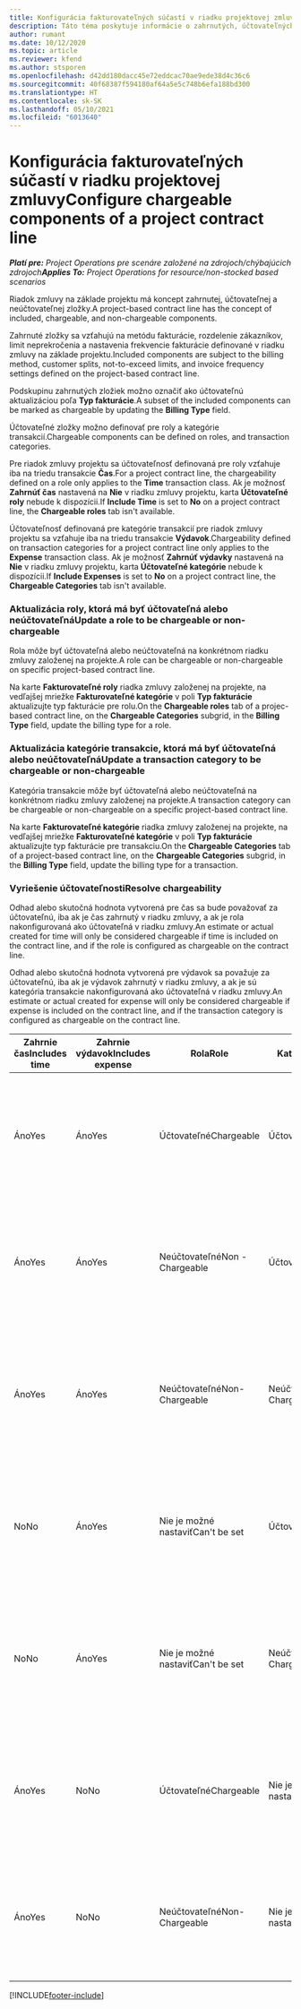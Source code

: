 ```yaml
---
title: Konfigurácia fakturovateľných súčastí v riadku projektovej zmluvy
description: Táto téma poskytuje informácie o zahrnutých, účtovateľných a neúčtovateľných zložkách v riadkoch zmluvy.
author: rumant
ms.date: 10/12/2020
ms.topic: article
ms.reviewer: kfend
ms.author: stsporen
ms.openlocfilehash: d42dd180dacc45e72eddcac70ae9ede38d4c36c6
ms.sourcegitcommit: 40f68387f594180af64a5e5c748b6efa188bd300
ms.translationtype: HT
ms.contentlocale: sk-SK
ms.lasthandoff: 05/10/2021
ms.locfileid: "6013640"
---
```

# <a name="configure-chargeable-components-of-a-project-contract-line"></a><span data-ttu-id="94b4d-103">Konfigurácia fakturovateľných súčastí v riadku projektovej zmluvy</span><span class="sxs-lookup"><span data-stu-id="94b4d-103">Configure chargeable components of a project contract line</span></span>

<span data-ttu-id="94b4d-104">_**Platí pre:** Project Operations pre scenáre založené na zdrojoch/chýbajúcich zdrojoch_</span><span class="sxs-lookup"><span data-stu-id="94b4d-104">_**Applies To:** Project Operations for resource/non-stocked based scenarios_</span></span>

<span data-ttu-id="94b4d-105">Riadok zmluvy na základe projektu má koncept zahrnutej, účtovateľnej a neúčtovateľnej zložky.</span><span class="sxs-lookup"><span data-stu-id="94b4d-105">A project-based contract line has the concept of included, chargeable, and non-chargeable components.</span></span>

<span data-ttu-id="94b4d-106">Zahrnuté zložky sa vzťahujú na metódu fakturácie, rozdelenie zákazníkov, limit neprekročenia a nastavenia frekvencie fakturácie definované v riadku zmluvy na základe projektu.</span><span class="sxs-lookup"><span data-stu-id="94b4d-106">Included components are subject to the billing method, customer splits, not-to-exceed limits, and invoice frequency settings defined on the project-based contract line.</span></span>

<span data-ttu-id="94b4d-107">Podskupinu zahrnutých zložiek možno označiť ako účtovateľnú aktualizáciou poľa **Typ fakturácie**.</span><span class="sxs-lookup"><span data-stu-id="94b4d-107">A subset of the included components can be marked as chargeable by updating the **Billing Type** field.</span></span>

<span data-ttu-id="94b4d-108">Účtovateľné zložky možno definovať pre roly a kategórie transakcií.</span><span class="sxs-lookup"><span data-stu-id="94b4d-108">Chargeable components can be defined on roles, and transaction categories.</span></span>

<span data-ttu-id="94b4d-109">Pre riadok zmluvy projektu sa účtovateľnosť definovaná pre roly vzťahuje iba na triedu transakcie **Čas**.</span><span class="sxs-lookup"><span data-stu-id="94b4d-109">For a project contract line, the chargeability defined on a role only applies to the **Time** transaction class.</span></span> <span data-ttu-id="94b4d-110">Ak je možnosť **Zahrnúť čas** nastavená na **Nie** v riadku zmluvy projektu, karta **Účtovateľné roly** nebude k dispozícii.</span><span class="sxs-lookup"><span data-stu-id="94b4d-110">If **Include Time** is set to **No** on a project contract line, the **Chargeable roles** tab isn't available.</span></span>

<span data-ttu-id="94b4d-111">Účtovateľnosť definovaná pre kategórie transakcií pre riadok zmluvy projektu sa vzťahuje iba na triedu transakcie **Výdavok**.</span><span class="sxs-lookup"><span data-stu-id="94b4d-111">Chargeability defined on transaction categories for a project contract line only applies to the **Expense** transaction class.</span></span> <span data-ttu-id="94b4d-112">Ak je možnosť **Zahrnúť výdavky** nastavená na **Nie** v riadku zmluvy projektu, karta **Účtovateľné kategórie** nebude k dispozícii.</span><span class="sxs-lookup"><span data-stu-id="94b4d-112">If **Include Expenses** is set to **No** on a project contract line, the **Chargeable Categories** tab isn't available.</span></span>

### <a name="update-a-role-to-be-chargeable-or-non-chargeable"></a><span data-ttu-id="94b4d-113">Aktualizácia roly, ktorá má byť účtovateľná alebo neúčtovateľná</span><span class="sxs-lookup"><span data-stu-id="94b4d-113">Update a role to be chargeable or non-chargeable</span></span>

<span data-ttu-id="94b4d-114">Rola môže byť účtovateľná alebo neúčtovateľná na konkrétnom riadku zmluvy založenej na projekte.</span><span class="sxs-lookup"><span data-stu-id="94b4d-114">A role can be chargeable or non-chargeable on specific project-based contract line.</span></span>

<span data-ttu-id="94b4d-115">Na karte **Fakturovateľné roly** riadka zmluvy založenej na projekte, na vedľajšej mriežke **Fakturovateľné kategórie** v poli **Typ fakturácie** aktualizujte typ fakturácie pre rolu.</span><span class="sxs-lookup"><span data-stu-id="94b4d-115">On the **Chargeable roles** tab of a projec-based contract line, on the **Chargeable Categories** subgrid, in the **Billing Type** field, update the billing type for a role.</span></span>

### <a name="update-a-transaction-category-to-be-chargeable-or-non-chargeable"></a><span data-ttu-id="94b4d-116">Aktualizácia kategórie transakcie, ktorá má byť účtovateľná alebo neúčtovateľná</span><span class="sxs-lookup"><span data-stu-id="94b4d-116">Update a transaction category to be chargeable or non-chargeable</span></span>

<span data-ttu-id="94b4d-117">Kategória transakcie môže byť účtovateľná alebo neúčtovateľná na konkrétnom riadku zmluvy založenej na projekte.</span><span class="sxs-lookup"><span data-stu-id="94b4d-117">A transaction category can be chargeable or non-chargeable on a specific project-based contract line.</span></span>

<span data-ttu-id="94b4d-118">Na karte **Fakturovateľné kategórie** riadka zmluvy založenej na projekte, na vedľajšej mriežke **Fakturovateľné kategórie** v poli **Typ fakturácie** aktualizujte typ fakturácie pre transakciu.</span><span class="sxs-lookup"><span data-stu-id="94b4d-118">On the **Chargeable Categories** tab of a project-based contract line, on the **Chargeable Categories** subgrid, in the **Billing Type** field, update the billing type for a transaction.</span></span>

### <a name="resolve-chargeability"></a><span data-ttu-id="94b4d-119">Vyriešenie účtovateľnosti</span><span class="sxs-lookup"><span data-stu-id="94b4d-119">Resolve chargeability</span></span>

<span data-ttu-id="94b4d-120">Odhad alebo skutočná hodnota vytvorená pre čas sa bude považovať za účtovateľnú, iba ak je čas zahrnutý v riadku zmluvy, a ak je rola nakonfigurovaná ako účtovateľná v riadku zmluvy.</span><span class="sxs-lookup"><span data-stu-id="94b4d-120">An estimate or actual created for time will only be considered chargeable if time is included on the contract line, and if the role is configured as chargeable on the contract line.</span></span>

<span data-ttu-id="94b4d-121">Odhad alebo skutočná hodnota vytvorená pre výdavok sa považuje za účtovateľnú, iba ak je výdavok zahrnutý v riadku zmluvy, a ak je sú kategória transakcie nakonfigurovaná ako účtovateľná v riadku zmluvy.</span><span class="sxs-lookup"><span data-stu-id="94b4d-121">An estimate or actual created for expense will only be considered chargeable if expense is included on the contract line, and if the transaction category is configured as chargeable on the contract line.</span></span>

| <span data-ttu-id="94b4d-122">Zahrnie čas</span><span class="sxs-lookup"><span data-stu-id="94b4d-122">Includes time</span></span> | <span data-ttu-id="94b4d-123">Zahrnie výdavok</span><span class="sxs-lookup"><span data-stu-id="94b4d-123">Includes expense</span></span> | <span data-ttu-id="94b4d-124">Rola</span><span class="sxs-lookup"><span data-stu-id="94b4d-124">Role</span></span> | <span data-ttu-id="94b4d-125">Kategória</span><span class="sxs-lookup"><span data-stu-id="94b4d-125">Category</span></span> | <span data-ttu-id="94b4d-126">Úloha</span><span class="sxs-lookup"><span data-stu-id="94b4d-126">Task</span></span> |
| --- | --- | --- | --- | --- |
| <span data-ttu-id="94b4d-127">Áno</span><span class="sxs-lookup"><span data-stu-id="94b4d-127">Yes</span></span> | <span data-ttu-id="94b4d-128">Áno</span><span class="sxs-lookup"><span data-stu-id="94b4d-128">Yes</span></span> | <span data-ttu-id="94b4d-129">Účtovateľné</span><span class="sxs-lookup"><span data-stu-id="94b4d-129">Chargeable</span></span> | <span data-ttu-id="94b4d-130">Účtovateľné</span><span class="sxs-lookup"><span data-stu-id="94b4d-130">Chargeable</span></span> | <span data-ttu-id="94b4d-131">Fakturácia skutočnej hodnoty času: Účtovateľné</span><span class="sxs-lookup"><span data-stu-id="94b4d-131">Billing on a time actual: Chargeable</span></span> </br><span data-ttu-id="94b4d-132">Typ fakturácie skutočnej hodnoty výdavku: Účtovateľné</span><span class="sxs-lookup"><span data-stu-id="94b4d-132">Billing type on an expense actual: Chargeable</span></span> |
| <span data-ttu-id="94b4d-133">Áno</span><span class="sxs-lookup"><span data-stu-id="94b4d-133">Yes</span></span> | <span data-ttu-id="94b4d-134">Áno</span><span class="sxs-lookup"><span data-stu-id="94b4d-134">Yes</span></span> | <span data-ttu-id="94b4d-135">Neúčtovateľné</span><span class="sxs-lookup"><span data-stu-id="94b4d-135">Non - Chargeable</span></span> | <span data-ttu-id="94b4d-136">Účtovateľné</span><span class="sxs-lookup"><span data-stu-id="94b4d-136">Chargeable</span></span> | <span data-ttu-id="94b4d-137">Fakturácia skutočnej hodnoty času: Neúčtovateľné</span><span class="sxs-lookup"><span data-stu-id="94b4d-137">Billing on a time actual: Non-Chargeable</span></span> </br><span data-ttu-id="94b4d-138">Typ fakturácie skutočnej hodnoty výdavku: Účtovateľné</span><span class="sxs-lookup"><span data-stu-id="94b4d-138">Billing type on an expense actual: Chargeable</span></span> |
| <span data-ttu-id="94b4d-139">Áno</span><span class="sxs-lookup"><span data-stu-id="94b4d-139">Yes</span></span> | <span data-ttu-id="94b4d-140">Áno</span><span class="sxs-lookup"><span data-stu-id="94b4d-140">Yes</span></span> | <span data-ttu-id="94b4d-141">Neúčtovateľné</span><span class="sxs-lookup"><span data-stu-id="94b4d-141">Non-Chargeable</span></span> | <span data-ttu-id="94b4d-142">Neúčtovateľné</span><span class="sxs-lookup"><span data-stu-id="94b4d-142">Non-Chargeable</span></span> | <span data-ttu-id="94b4d-143">Fakturácia skutočnej hodnoty času: Neúčtovateľné</span><span class="sxs-lookup"><span data-stu-id="94b4d-143">Billing on a time actual: Non-Chargeable</span></span> </br><span data-ttu-id="94b4d-144">Typ fakturácie skutočnej hodnoty výdavku: Neúčtovateľné</span><span class="sxs-lookup"><span data-stu-id="94b4d-144">Billing type on an expense actual: Non-Chargeable</span></span> |
| <span data-ttu-id="94b4d-145">No</span><span class="sxs-lookup"><span data-stu-id="94b4d-145">No</span></span> | <span data-ttu-id="94b4d-146">Áno</span><span class="sxs-lookup"><span data-stu-id="94b4d-146">Yes</span></span> | <span data-ttu-id="94b4d-147">Nie je možné nastaviť</span><span class="sxs-lookup"><span data-stu-id="94b4d-147">Can't be set</span></span> | <span data-ttu-id="94b4d-148">Účtovateľné</span><span class="sxs-lookup"><span data-stu-id="94b4d-148">Chargeable</span></span> | <span data-ttu-id="94b4d-149">Fakturácia skutočnej hodnoty času: Nedostupné</span><span class="sxs-lookup"><span data-stu-id="94b4d-149">Billing on a time actual: Not available</span></span> </br><span data-ttu-id="94b4d-150">Typ fakturácie skutočnej hodnoty výdavku: Účtovateľné</span><span class="sxs-lookup"><span data-stu-id="94b4d-150">Billing type on an expense actual:Chargeable</span></span> |
| <span data-ttu-id="94b4d-151">No</span><span class="sxs-lookup"><span data-stu-id="94b4d-151">No</span></span> | <span data-ttu-id="94b4d-152">Áno</span><span class="sxs-lookup"><span data-stu-id="94b4d-152">Yes</span></span> | <span data-ttu-id="94b4d-153">Nie je možné nastaviť</span><span class="sxs-lookup"><span data-stu-id="94b4d-153">Can't be set</span></span> | <span data-ttu-id="94b4d-154">Neúčtovateľné</span><span class="sxs-lookup"><span data-stu-id="94b4d-154">Non-Chargeable</span></span> | <span data-ttu-id="94b4d-155">Fakturácia skutočnej hodnoty času: Nedostupné</span><span class="sxs-lookup"><span data-stu-id="94b4d-155">Billing on a time actual: Not available</span></span> </br><span data-ttu-id="94b4d-156">Typ fakturácie skutočnej hodnoty výdavku: Neúčtovateľné</span><span class="sxs-lookup"><span data-stu-id="94b4d-156">Billing type on an expense actual: Non-chargeable</span></span> |
| <span data-ttu-id="94b4d-157">Áno</span><span class="sxs-lookup"><span data-stu-id="94b4d-157">Yes</span></span> | <span data-ttu-id="94b4d-158">No</span><span class="sxs-lookup"><span data-stu-id="94b4d-158">No</span></span> | <span data-ttu-id="94b4d-159">Účtovateľné</span><span class="sxs-lookup"><span data-stu-id="94b4d-159">Chargeable</span></span> | <span data-ttu-id="94b4d-160">Nie je možné nastaviť</span><span class="sxs-lookup"><span data-stu-id="94b4d-160">Can't be set</span></span> | <span data-ttu-id="94b4d-161">Fakturácia skutočnej hodnoty času: Účtovateľné</span><span class="sxs-lookup"><span data-stu-id="94b4d-161">Billing on a time actual: Chargeable</span></span> </br><span data-ttu-id="94b4d-162">Typ fakturácie skutočnej hodnoty výdavku: Nedostupné</span><span class="sxs-lookup"><span data-stu-id="94b4d-162">Billing type on an expense actual: Not available</span></span> |
| <span data-ttu-id="94b4d-163">Áno</span><span class="sxs-lookup"><span data-stu-id="94b4d-163">Yes</span></span> | <span data-ttu-id="94b4d-164">No</span><span class="sxs-lookup"><span data-stu-id="94b4d-164">No</span></span> | <span data-ttu-id="94b4d-165">Neúčtovateľné</span><span class="sxs-lookup"><span data-stu-id="94b4d-165">Non-Chargeable</span></span> | <span data-ttu-id="94b4d-166">Nie je možné nastaviť</span><span class="sxs-lookup"><span data-stu-id="94b4d-166">Can't be set</span></span> | <span data-ttu-id="94b4d-167">Fakturácia skutočnej hodnoty času: Neúčtovateľné</span><span class="sxs-lookup"><span data-stu-id="94b4d-167">Billing on a time actual: Non-chargeable</span></span> </br> <span data-ttu-id="94b4d-168">Typ fakturácie skutočnej hodnoty výdavku: Nedostupné</span><span class="sxs-lookup"><span data-stu-id="94b4d-168">Billing type on an expense actual: Not available</span></span> |


[!INCLUDE[footer-include](../includes/footer-banner.md)]

